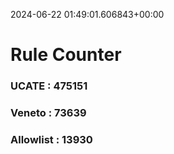 2024-06-22 01:49:01.606843+00:00
# Rule Counter 
 ### UCATE : 475151

 ### Veneto : 73639

 ### Allowlist : 13930